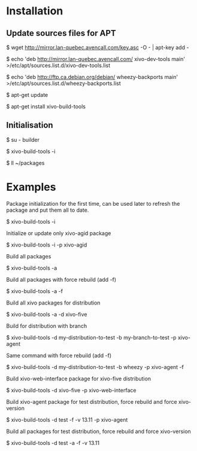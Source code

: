 
Installation
============

Update sources files for APT
----------------------------

 $ wget http://mirror.lan-quebec.avencall.com/key.asc -O - | apt-key add -

 $ echo 'deb http://mirror.lan-quebec.avencall.com/ xivo-dev-tools main' >/etc/apt/sources.list.d/xivo-dev-tools.list

 $ echo 'deb http://ftp.ca.debian.org/debian/ wheezy-backports main' >/etc/apt/sources.list.d/wheezy-backports.list
 
 $ apt-get update

 $ apt-get install xivo-build-tools


Initialisation
--------------

 $ su - builder

 $ xivo-build-tools -i

 $ ll ~/packages


Examples
========

Package initialization for the first time, can be used later 
to refresh the package and put them all to date.

 $ xivo-build-tools -i


Initialize or update only xivo-agid package

 $ xivo-build-tools -i -p xivo-agid
 

Build all packages

 $ xivo-build-tools -a
 

Build all packages with force rebuild (add -f)

 $ xivo-build-tools -a -f
 

Build all xivo packages for distribution <xivo-five>

 $ xivo-build-tools -a -d xivo-five
 

Build <xivo-agent> for distribution <my-distribution-to-test> with branch <my-branch-to-test>

 $ xivo-build-tools -d my-distribution-to-test -b my-branch-to-test -p xivo-agent
 

Same command with force rebuild (add -f)

 $ xivo-build-tools -d my-distribution-to-test -b wheezy -p xivo-agent -f


Build xivo-web-interface package for xivo-five distribution

 $ xivo-build-tools -d xivo-five -p xivo-web-interface


Build xivo-agent package for test distribution, force rebuild and force xivo-version

 $ xivo-build-tools -d test -f -v 13.11 -p xivo-agent


Build all packages for test distribution, force rebuild and force xivo-version

 $ xivo-build-tools -d test -a -f -v 13.11
